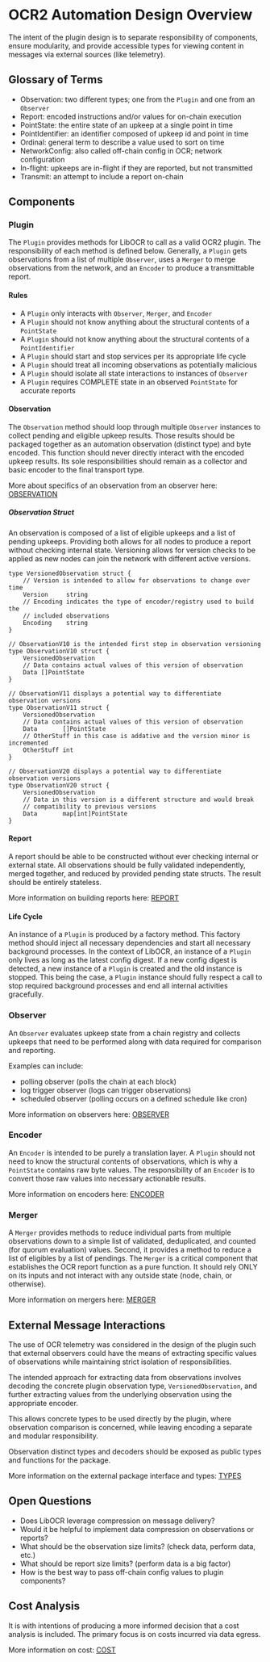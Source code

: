 # OCR2 Automation Design Overview
The intent of the plugin design is to separate responsibility of components,
ensure modularity, and provide accessible types for viewing content in 
messages via external sources (like telemetry).

## Glossary of Terms
- Observation: two different types; one from the `Plugin` and one from an `Observer`
- Report: encoded instructions and/or values for on-chain execution
- PointState: the entire state of an upkeep at a single point in time
- PointIdentifier: an identifier composed of upkeep id and point in time
- Ordinal: general term to describe a value used to sort on time
- NetworkConfig: also called off-chain config in OCR; network configuration
- In-flight: upkeeps are in-flight if they are reported, but not transmitted
- Transmit: an attempt to include a report on-chain

## Components

### Plugin
The `Plugin` provides methods for LibOCR to call as a valid OCR2 plugin. The 
responsibility of each method is defined below. Generally, a `Plugin` gets
observations from a list of multiple `Observer`, uses a `Merger` to merge
observations from the network, and an `Encoder` to produce a transmittable
report.

#### Rules
- A `Plugin` only interacts with `Observer`, `Merger`, and `Encoder`
- A `Plugin` should not know anything about the structural contents of a `PointState`
- A `Plugin` should not know anything about the structural contents of a `PointIdentifier`
- A `Plugin` should start and stop services per its appropriate life cycle
- A `Plugin` should treat all incoming observations as potentially malicious
- A `Plugin` should isolate all state interactions to instances of `Observer`
- A `Plugin` requires COMPLETE state in an observed `PointState` for accurate reports

#### Observation
The `Observation` method should loop through multiple `Observer` instances to
collect pending and eligible upkeep results. Those results should be packaged 
together as an automation observation (distinct type) and byte encoded. This 
function should never directly interact with the encoded upkeep results. Its 
sole responsibilities should remain as a collector and basic encoder to the 
final transport type.

More about specifics of an observation from an observer here:
[OBSERVATION](./300_OBSERVATION.md)

##### Observation Struct
An observation is composed of a list of eligible upkeeps and a list of pending
upkeeps. Providing both allows for all nodes to produce a report without
checking internal state. Versioning allows for version checks to be applied as
new nodes can join the network with different active versions.

```
type VersionedObservation struct {
    // Version is intended to allow for observations to change over time
    Version     string
    // Encoding indicates the type of encoder/registry used to build the
    // included observations
    Encoding    string
}

// ObservationV10 is the intended first step in observation versioning
type ObservationV10 struct {
    VersionedObservation
    // Data contains actual values of this version of observation
    Data []PointState
}

// ObservationV11 displays a potential way to differentiate observation versions
type ObservationV11 struct {
    VersionedObservation
    // Data contains actual values of this version of observation
    Data       []PointState
    // OtherStuff in this case is addative and the version minor is incremented
    OtherStuff int
}

// ObservationV20 displays a potential way to differentiate observation versions
type ObservationV20 struct {
    VersionedObservation
    // Data in this version is a different structure and would break 
    // compatibility to previous versions
    Data       map[int]PointState
}
```

#### Report
A report should be able to be constructed without ever checking internal or
external state. All observations should be fully validated independently, merged 
together, and reduced by provided pending state structs. The result should be 
entirely stateless.

More information on building reports here: [REPORT](./400_REPORT.md)

#### Life Cycle
An instance of a `Plugin` is produced by a factory method. This factory method
should inject all necessary dependencies and start all necessary background
processes. In the context of LibOCR, an instance of a `Plugin` only lives as
long as the latest config digest. If a new config digest is detected, a new
instance of a `Plugin` is created and the old instance is stopped. This being
the case, a `Plugin` instance should fully respect a call to stop required
background processes and end all internal activities gracefully.

### Observer
An `Observer` evaluates upkeep state from a chain registry and collects upkeeps
that need to be performed along with data required for comparison and reporting.

Examples can include:
- polling observer (polls the chain at each block)
- log trigger observer (logs can trigger observations)
- scheduled observer (polling occurs on a defined schedule like cron)

More information on observers here: [OBSERVER](./350_OBSERVER.md)

### Encoder
An `Encoder` is intended to be purely a translation layer. A `Plugin` should not
need to know the structural contents of observations, which is why a 
`PointState` contains raw byte values. The responsibility of an `Encoder` is to
convert those raw values into necessary actionable results.

More information on encoders here: [ENCODER](./500_ENCODER.md)

### Merger
A `Merger` provides methods to reduce individual parts from multiple observations
down to a simple list of validated, deduplicated, and counted 
(for quorum evaluation) values. Second, it provides a method to reduce a list
of eligibles by a list of pendings. The `Merger` is a critical component that
establishes the OCR report function as a pure function. It should rely ONLY on
its inputs and not interact with any outside state (node, chain, or otherwise).

More information on mergers here: [MERGER](./600_MERGER.md)

## External Message Interactions
The use of OCR telemetry was considered in the design of the plugin such that
external observers could have the means of extracting specific values of 
observations while maintaining strict isolation of responsibilities.

The intended approach for extracting data from observations involves decoding
the concrete plugin observation type, `VersionedObservation`, and further
extracting values from the underlying observation using the appropriate encoder.

This allows concrete types to be used directly by the plugin, where observation
comparison is concerned, while leaving encoding a separate and modular 
responsibility.

Observation distinct types and decoders should be exposed as public types and
functions for the package.

More information on the external package interface and types: [TYPES](./700_TYPES.md)

## Open Questions
- Does LibOCR leverage compression on message delivery?
- Would it be helpful to implement data compression on observations or reports?
- What should be the observation size limits? (check data, perform data, etc.)
- What should be report size limits? (perform data is a big factor)
- How is the best way to pass off-chain config values to plugin components?

## Cost Analysis

It is with intentions of producing a more informed decision that a cost analysis
is included. The primary focus is on costs incurred via data egress.

More information on cost: [COST](./800_COST_ANALYSIS.md)
